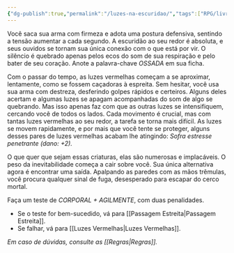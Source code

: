 ```yaml
---
{"dg-publish":true,"permalink":"/luzes-na-escuridao/","tags":["RPG/livro-jogo/Aasthar/story-points"],"created":"2024-12-23T15:36:15.815-05:00","updated":"2025-01-12T12:52:08.482-05:00"}
---
```



Você saca sua arma com firmeza e adota uma postura defensiva, sentindo a tensão aumentar a cada segundo. A escuridão ao seu redor é absoluta, e seus ouvidos se tornam sua única conexão com o que está por vir. O silêncio é quebrado apenas pelos ecos do som de sua respiração e pelo bater de seu coração. Anote a palavra-chave *OSSADA* em sua ficha.

Com o passar do tempo, as luzes vermelhas começam a se aproximar, lentamente, como se fossem caçadoras à espreita. Sem hesitar, você usa sua arma com destreza, desferindo golpes rápidos e certeiros. Alguns deles acertam e algumas luzes se apagam acompanhadas do som de algo se quebrando. Mas isso apenas faz com que as outras luzes se intensifiquem, cercando você de todos os lados. Cada movimento é crucial, mas com tantas luzes vermelhas ao seu redor, a tarefa se torna mais difícil. As luzes se movem rapidamente, e por mais que você tente se proteger, alguns desses pares de luzes vermelhas acabam lhe atingindo: *Sofra estresse penetrante (dano: +2).*

O que quer que sejam essas criaturas, elas são numerosas e implacáveis. O peso da inevitabilidade começa a cair sobre você. Sua única alternativa agora é encontrar uma saída. Apalpando as paredes com as mãos trêmulas, você procura qualquer sinal de fuga, desesperado para escapar do cerco mortal.

Faça um teste de *CORPORAL + AGILMENTE*, com duas penalidades.

- Se o teste for bem-sucedido, vá para [[Passagem Estreita\|Passagem Estreita]].
- Se falhar, vá para [[Luzes Vermelhas\|Luzes Vermelhas]].

*Em caso de dúvidas, consulte as [[Regras\|Regras]].*
